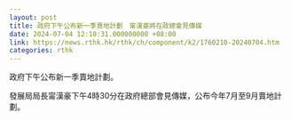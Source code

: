 ```yaml
---
layout: post
title: 政府下午公布新一季賣地計劃　甯漢豪將在政總會見傳媒
date: 2024-07-04 12:10:31.000000000 +08:00
link: https://news.rthk.hk/rthk/ch/component/k2/1760210-20240704.htm
categories: rthk
---
```


政府下午公布新一季賣地計劃。

發展局局長甯漢豪下午4時30分在政府總部會見傳媒，公布今年7月至9月賣地計劃。
